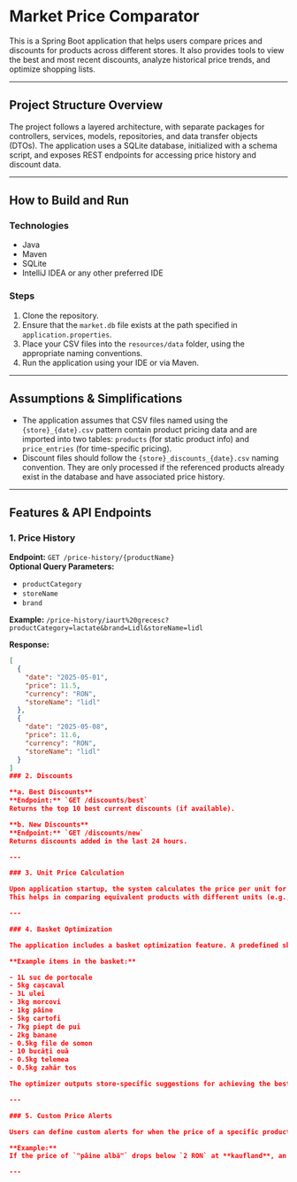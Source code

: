 # Market Price Comparator

This is a Spring Boot application that helps users compare prices and discounts for products across different stores. It also provides tools to view the best and most recent discounts, analyze historical price trends, and optimize shopping lists.

---

## Project Structure Overview

The project follows a layered architecture, with separate packages for controllers, services, models, repositories, and data transfer objects (DTOs). The application uses a SQLite database, initialized with a schema script, and exposes REST endpoints for accessing price history and discount data.

---

## How to Build and Run

### Technologies

- Java
- Maven
- SQLite
- IntelliJ IDEA or any other preferred IDE

### Steps

1. Clone the repository.
2. Ensure that the `market.db` file exists at the path specified in `application.properties`.
3. Place your CSV files into the `resources/data` folder, using the appropriate naming conventions.
4. Run the application using your IDE or via Maven.

---

## Assumptions & Simplifications

- The application assumes that CSV files named using the `{store}_{date}.csv` pattern contain product pricing data and are imported into two tables: `products` (for static product info) and `price_entries` (for time-specific pricing).
- Discount files should follow the `{store}_discounts_{date}.csv` naming convention. They are only processed if the referenced products already exist in the database and have associated price history.

---

## Features & API Endpoints

### 1. Price History

**Endpoint:** `GET /price-history/{productName}`  
**Optional Query Parameters:**

- `productCategory`
- `storeName`
- `brand`

**Example:**
`/price-history/iaurt%20grecesc?productCategory=lactate&brand=Lidl&storeName=lidl`

**Response:**
```json
[
  {
    "date": "2025-05-01",
    "price": 11.5,
    "currency": "RON",
    "storeName": "lidl"
  },
  {
    "date": "2025-05-08",
    "price": 11.6,
    "currency": "RON",
    "storeName": "lidl"
  }
]
### 2. Discounts

**a. Best Discounts**  
**Endpoint:** `GET /discounts/best`  
Returns the top 10 best current discounts (if available).

**b. New Discounts**  
**Endpoint:** `GET /discounts/new`  
Returns discounts added in the last 24 hours.

---

### 3. Unit Price Calculation

Upon application startup, the system calculates the price per unit for products using the `ProductSubstitutesService`.  
This helps in comparing equivalent products with different units (e.g., per kg, per liter). This information will be found in the price_per_unit column in the price entries table.

---

### 4. Basket Optimization

The application includes a basket optimization feature. A predefined shopping list (with quantities and units) is analyzed, and the service suggests optimal purchases by comparing prices and discounts across available stores.

**Example items in the basket:**

- 1L suc de portocale  
- 5kg cașcaval  
- 3L ulei  
- 3kg morcovi  
- 1kg pâine  
- 5kg cartofi  
- 7kg piept de pui  
- 2kg banane  
- 0.5kg file de somon  
- 10 bucăți ouă  
- 0.5kg telemea  
- 0.5kg zahăr tos 

The optimizer outputs store-specific suggestions for achieving the best value.

---

### 5. Custom Price Alerts

Users can define custom alerts for when the price of a specific product drops below a certain threshold at a specified store.

**Example:**  
If the price of `"pâine albă"` drops below `2 RON` at **kaufland**, an alert is triggered automatically at startup in .

---
